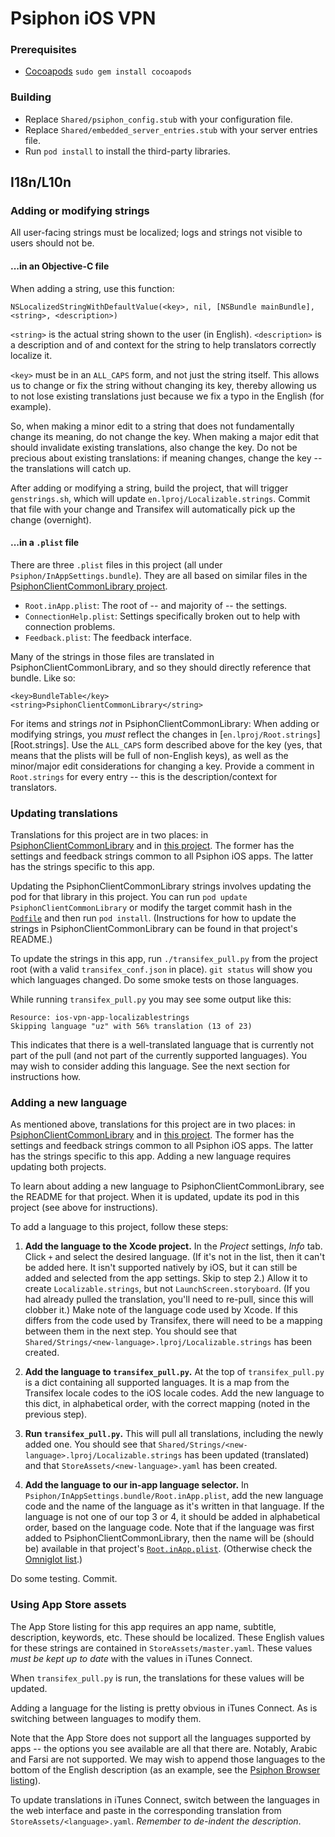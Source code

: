 # Psiphon iOS VPN

### Prerequisites
- [Cocoapods](https://cocoapods.org/)
  `sudo gem install cocoapods`

### Building
- Replace `Shared/psiphon_config.stub` with your configuration file.
- Replace `Shared/embedded_server_entries.stub` with your server entries file.
- Run `pod install` to install the third-party libraries.

## I18n/L10n

### Adding or modifying strings

All user-facing strings must be localized; logs and strings not visible to users should not be.

#### ...in an Objective-C file

When adding a string, use this function:
```no-highlight
NSLocalizedStringWithDefaultValue(<key>, nil, [NSBundle mainBundle], <string>, <description>)
```
`<string>` is the actual string shown to the user (in English). `<description>` is a description and of and context for the string to help translators correctly localize it.

`<key>` must be in an `ALL_CAPS` form, and not just the string itself. This allows us to change or fix the string without changing its key, thereby allowing us to not lose existing translations just because we fix a typo in the English (for example).

So, when making a minor edit to a string that does not fundamentally change its meaning, do not change the key. When making a major edit that should invalidate existing translations, also change the key. Do not be precious about existing translations: if meaning changes, change the key -- the translations will catch up.

After adding or modifying a string, build the project, that will trigger `genstrings.sh`, which will update `en.lproj/Localizable.strings`. Commit that file with your change and Transifex will automatically pick up the change (overnight).

#### ...in a `.plist` file

There are three `.plist` files in this project (all under `Psiphon/InAppSettings.bundle`). They are all based on similar files in the [PsiphonClientCommonLibrary project](https://github.com/Psiphon-Inc/psiphon-ios-client-common-library/tree/master/Example/PsiphonClientCommonLibrary/InAppSettings.bundle).

* `Root.inApp.plist`: The root of -- and majority of -- the settings.
* `ConnectionHelp.plist`: Settings specifically broken out to help with connection problems.
* `Feedback.plist`: The feedback interface.

Many of the strings in those files are translated in PsiphonClientCommonLibrary, and so they should directly reference that bundle. Like so:
```
<key>BundleTable</key>
<string>PsiphonClientCommonLibrary</string>
```

For items and strings _not_ in PsiphonClientCommonLibrary: When adding or modifying strings, you _must_ reflect the changes in [`en.lproj/Root.strings`][Root.strings]. Use the `ALL_CAPS` form described above for the key (yes, that means that the plists will be full of non-English keys), as well as the minor/major edit considerations for changing a key. Provide a comment in `Root.strings` for every entry -- this is the description/context for translators.

### Updating translations

Translations for this project are in two places: in [PsiphonClientCommonLibrary](https://github.com/Psiphon-Inc/psiphon-ios-client-common-library/tree/master/PsiphonClientCommonLibrary/Resources/Strings) and in [this project](https://github.com/Psiphon-Inc/psiphon-ios-vpn/tree/master/Shared/Strings). The former has the settings and feedback strings common to all Psiphon iOS apps. The latter has the strings specific to this app.

Updating the PsiphonClientCommonLibrary strings involves updating the pod for that library in this project. You can run `pod update PsiphonClientCommonLibrary` or modify the target commit hash in the [`Podfile`](https://github.com/Psiphon-Inc/psiphon-ios-vpn/blob/master/Podfile) and then run `pod install`. (Instructions for how to update the strings in PsiphonClientCommonLibrary can be found in that project's README.)

To update the strings in this app, run `./transifex_pull.py` from the project root (with a valid `transifex_conf.json` in place). `git status` will show you which languages changed. Do some smoke tests on those languages.

While running `transifex_pull.py` you may see some output like this:
```no-highlight
Resource: ios-vpn-app-localizablestrings
Skipping language "uz" with 56% translation (13 of 23)
```
This indicates that there is a well-translated language that is currently not part of the pull (and not part of the currently supported languages). You may wish to consider adding this language. See the next section for instructions how.

### Adding a new language

As mentioned above, translations for this project are in two places: in [PsiphonClientCommonLibrary](https://github.com/Psiphon-Inc/psiphon-ios-client-common-library/tree/master/PsiphonClientCommonLibrary/Resources/Strings) and in [this project](https://github.com/Psiphon-Inc/psiphon-ios-vpn/tree/master/Shared/Strings). The former has the settings and feedback strings common to all Psiphon iOS apps. The latter has the strings specific to this app. Adding a new language requires updating both projects.

To learn about adding a new language to PsiphonClientCommonLibrary, see the README for that project. When it is updated, update its pod in this project (see above for instructions).

To add a language to this project, follow these steps:

1. **Add the language to the Xcode project.** In the *Project* settings, *Info* tab. Click `+` and select the desired language. (If it's not in the list, then it can't be added here. It isn't supported natively by iOS, but it can still be added and selected from the app settings. Skip to step 2.) Allow it to create `Localizable.strings`, but not `LaunchScreen.storyboard`. (If you had already pulled the translation, you'll need to re-pull, since this will clobber it.) Make note of the language code used by Xcode. If this differs from the code used by Transifex, there will need to be a mapping between them in the next step. You should see that `Shared/Strings/<new-language>.lproj/Localizable.strings` has been created.

2. **Add the language to `transifex_pull.py`.** At the top of `transifex_pull.py` is a dict containing all supported languages. It is a map from the Transifex locale codes to the iOS locale codes. Add the new language to this dict, in alphabetical order, with the correct mapping (noted in the previous step).

3. **Run `transifex_pull.py`.** This will pull all translations, including the newly added one. You should see that `Shared/Strings/<new-language>.lproj/Localizable.strings` has been updated (translated) and that `StoreAssets/<new-language>.yaml` has been created.

4. **Add the language to our in-app language selector.** In `Psiphon/InAppSettings.bundle/Root.inApp.plist`, add the new language code and the name of the language as it's written in that language. If the language is not one of our top 3 or 4, it should be added in alphabetical order, based on the language code. Note that if the language was first added to PsiphonClientCommonLibrary, then the name will be (should be) available in that project's [`Root.inApp.plist`](https://github.com/Psiphon-Inc/psiphon-ios-client-common-library/blob/master/Example/PsiphonClientCommonLibrary/InAppSettings.bundle/Root.inApp.plist). (Otherwise check the [Omniglot list](http://www.omniglot.com/language/names.htm).)

Do some testing. Commit.

### Using App Store assets

The App Store listing for this app requires an app name, subtitle, description, keywords, etc. These should be localized. These English values for these strings are contained in `StoreAssets/master.yaml`. These values _must be kept up to date_ with the values in iTunes Connect.

When `transifex_pull.py` is run, the translations for these values will be updated.

Adding a language for the listing is pretty obvious in iTunes Connect. As is switching between languages to modify them.

Note that the App Store does not support all the languages supported by apps -- the options you see available are all that there are. Notably, Arabic and Farsi are not supported. We may wish to append those languages to the bottom of the English description (as an example, see the [Psiphon Browser listing](https://itunes.apple.com/us/app/psiphon-browser/id1193362444)).

To update translations in iTunes Connect, switch between the languages in the web interface and paste in the corresponding translation from `StoreAssets/<language>.yaml`. _Remember to de-indent the description_.
